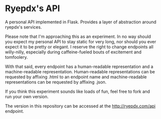 Ryepdx's API
===

A personal API implemented in Flask. Provides a layer of abstraction around ryepdx's services.

Please note that I'm approaching this as an experiment. In no way should you expect my personal API to stay static for very long, nor should you ever expect it to be pretty or elegant. I reserve the right to change endpoints all willy-nilly, especially during caffeine-fueled bouts of excitement and tomfoolery.

With that said, every endpoint has a human-readable representation and a machine-readable representation. Human-readable representations can be requested by affixing .html to an endpoint name and machine-readable representations can be requested by affixing .json.

If you think this experiment sounds like loads of fun, feel free to fork and run your own version.

The version in this repository can be accessed at the http://ryepdx.com/api endpoint.
